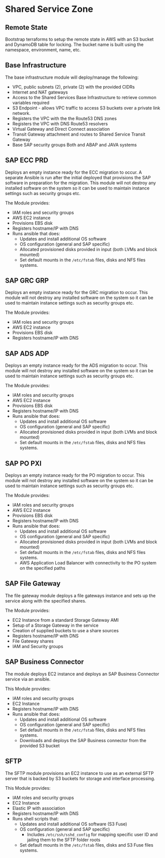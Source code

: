 # Shared Service Zone

## Remote State
Bootstrap terraforms to setup the remote state in AWS with an S3 bucket and DynamoDB table for locking. The bucket name is built using the namespace, environment, name, etc. 

## Base Infrastructure 
The base infrastructure module will deploy/manage the following: 

- VPC, public subnets (2), private (2) with the provided CIDRs
- Internet and NAT gateways
- Access to the Shared Services Base Infrastructure to retrieve common variables required
- S3 Endpoint - allows VPC traffic to access S3 buckets over a private link network. 
- Registers the VPC with the the Route53 DNS zones
- Registers the VPC with DNS Route53 resolvers 
- Virtual Gateway and Direct Connect association
- Transit Gateway attachment and routes to Shared Service Transit Gateway
- Base SAP security groups Both and ABAP and JAVA systems

## SAP ECC PRD 
Deploys an empty instance ready for the ECC migration to occur. A separate Ansible is run after the initial deployed that provisions the SAP software in preparation for the migration. This module will not destroy any installed software on the system so it can be used to maintain instance settings such as security groups etc. 

The Module provides: 
- IAM roles and security groups
- AWS EC2 instance 
- Provisions EBS disk  
- Registers hostname/IP with DNS 
- Runs ansible that does:
  - Updates and install additional OS software
  - OS configuration (general and SAP specific)
  - Allocated provisioned disks provided in input (both LVMs and block mounted)
  - Set default mounts in the `/etc/fstab` files, disks and NFS files systems. 

## SAP GRC GRP 
Deploys an empty instance ready for the GRC migration to occur.  This module will not destroy any installed software on the system so it can be used to maintain instance settings such as security groups etc. 

The Module provides: 
- IAM roles and security groups
- AWS EC2 instance 
- Provisions EBS disk  
- Registers hostname/IP with DNS 

 ## SAP ADS ADP 
Deploys an empty instance ready for the ADS migration to occur. This module will not destroy any installed software on the system so it can be used to maintain instance settings such as security groups etc. 

The Module provides: 
- IAM roles and security groups
- AWS EC2 instance 
- Provisions EBS disk  
- Registers hostname/IP with DNS 
- Runs ansible that does:
  - Updates and install additional OS software
  - OS configuration (general and SAP specific)
  - Allocated provisioned disks provided in input (both LVMs and block mounted)
  - Set default mounts in the `/etc/fstab` files, disks and NFS files systems. 

 ## SAP PO PXI 
Deploys an empty instance ready for the PO migration to occur. This module will not destroy any installed software on the system so it can be used to maintain instance settings such as security groups etc. 

The Module provides: 
- IAM roles and security groups
- AWS EC2 instance 
- Provisions EBS disk  
- Registers hostname/IP with DNS 
- Runs ansible that does:
  - Updates and install additional OS software
  - OS configuration (general and SAP specific)
  - Allocated provisioned disks provided in input (both LVMs and block mounted)
  - Set default mounts in the `/etc/fstab` files, disks and NFS files systems. 
  - AWS Application Load Balancer with connectivity to the PO system on the specified paths 

## SAP File Gateway
The file gateway module deploys a file gateways instance and sets up the service along with the specified shares. 

The Module provides: 
- EC2 Instance from a standard Storage Gateway AMI
- Setup of a Storage Gateway in the service 
- Creation of supplied buckets to use a share sources
- Registers hostname/IP with DNS 
- File Gateway shares 
- IAM and Security groups

## SAP Business Connector 
The module deploys EC2 instance and deploys an SAP Business Connector service via an ansible. 

This Module provides:
- IAM roles and security groups 
- EC2 Instance 
- Registers hostname/IP with DNS
- Runs ansible that does:
  - Updates and install additional OS software
  - OS configuration (general and SAP specific)
  - Set default mounts in the `/etc/fstab` files, disks and NFS files systems. 
  - Downloads and deploys the SAP Business connector from the provided S3 bucket

## SFTP 
The SFTP module provisions an EC2 instance to use as an external SFTP server that is backed by S3 buckets for storage and interface processing.  

This Module provides:
- IAM roles and security groups 
- EC2 Instance 
- Elastic IP with association 
- Registers hostname/IP with DNS
- Runs shell scripts that:
  - Updates and install additional OS software (S3 Fuse)
  - OS configuration (general and SAP specific)
    - Includes `/etc/ssh/sshd_config` for mapping specific user ID and jailing them to the SFTP folder roots
  - Set default mounts in the `/etc/fstab` files, disks and S3 Fuse files systems. 


